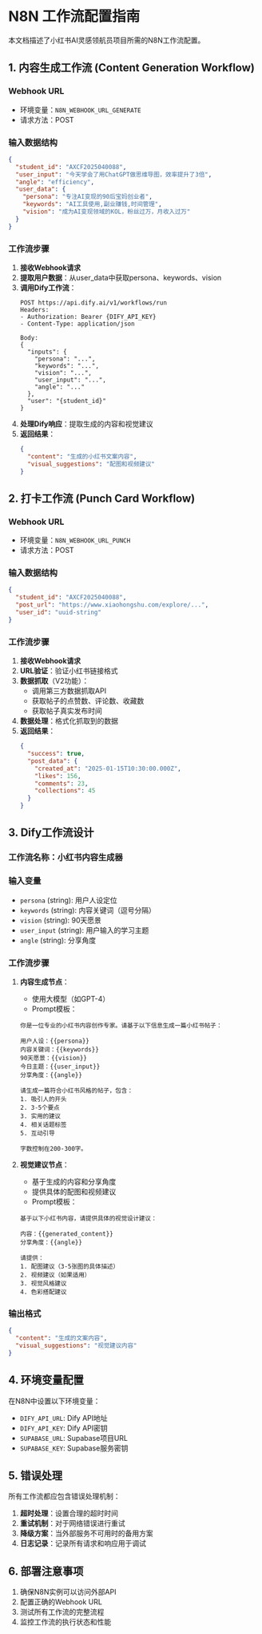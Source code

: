 # N8N 工作流配置指南

本文档描述了小红书AI灵感领航员项目所需的N8N工作流配置。

## 1. 内容生成工作流 (Content Generation Workflow)

### Webhook URL
- 环境变量：`N8N_WEBHOOK_URL_GENERATE`
- 请求方法：POST

### 输入数据结构
```json
{
  "student_id": "AXCF2025040088",
  "user_input": "今天学会了用ChatGPT做思维导图，效率提升了3倍",
  "angle": "efficiency",
  "user_data": {
    "persona": "专注AI变现的90后宝妈创业者",
    "keywords": "AI工具使用,副业赚钱,时间管理",
    "vision": "成为AI变现领域的KOL，粉丝过万，月收入过万"
  }
}
```

### 工作流步骤
1. **接收Webhook请求**
2. **提取用户数据**：从user_data中获取persona、keywords、vision
3. **调用Dify工作流**：
   ```
   POST https://api.dify.ai/v1/workflows/run
   Headers:
   - Authorization: Bearer {DIFY_API_KEY}
   - Content-Type: application/json
   
   Body:
   {
     "inputs": {
       "persona": "...",
       "keywords": "...", 
       "vision": "...",
       "user_input": "...",
       "angle": "..."
     },
     "user": "{student_id}"
   }
   ```
4. **处理Dify响应**：提取生成的内容和视觉建议
5. **返回结果**：
   ```json
   {
     "content": "生成的小红书文案内容",
     "visual_suggestions": "配图和视频建议"
   }
   ```

## 2. 打卡工作流 (Punch Card Workflow)

### Webhook URL
- 环境变量：`N8N_WEBHOOK_URL_PUNCH`
- 请求方法：POST

### 输入数据结构
```json
{
  "student_id": "AXCF2025040088",
  "post_url": "https://www.xiaohongshu.com/explore/...",
  "user_id": "uuid-string"
}
```

### 工作流步骤
1. **接收Webhook请求**
2. **URL验证**：验证小红书链接格式
3. **数据抓取**（V2功能）：
   - 调用第三方数据抓取API
   - 获取帖子的点赞数、评论数、收藏数
   - 获取帖子真实发布时间
4. **数据处理**：格式化抓取到的数据
5. **返回结果**：
   ```json
   {
     "success": true,
     "post_data": {
       "created_at": "2025-01-15T10:30:00.000Z",
       "likes": 156,
       "comments": 23,
       "collections": 45
     }
   }
   ```

## 3. Dify工作流设计

### 工作流名称：小红书内容生成器

### 输入变量
- `persona` (string): 用户人设定位
- `keywords` (string): 内容关键词（逗号分隔）
- `vision` (string): 90天愿景
- `user_input` (string): 用户输入的学习主题
- `angle` (string): 分享角度

### 工作流步骤
1. **内容生成节点**：
   - 使用大模型（如GPT-4）
   - Prompt模板：
   ```
   你是一位专业的小红书内容创作专家。请基于以下信息生成一篇小红书帖子：

   用户人设：{{persona}}
   内容关键词：{{keywords}}
   90天愿景：{{vision}}
   今日主题：{{user_input}}
   分享角度：{{angle}}

   请生成一篇符合小红书风格的帖子，包含：
   1. 吸引人的开头
   2. 3-5个要点
   3. 实用的建议
   4. 相关话题标签
   5. 互动引导

   字数控制在200-300字。
   ```

2. **视觉建议节点**：
   - 基于生成的内容和分享角度
   - 提供具体的配图和视频建议
   - Prompt模板：
   ```
   基于以下小红书内容，请提供具体的视觉设计建议：

   内容：{{generated_content}}
   分享角度：{{angle}}

   请提供：
   1. 配图建议（3-5张图的具体描述）
   2. 视频建议（如果适用）
   3. 视觉风格建议
   4. 色彩搭配建议
   ```

### 输出格式
```json
{
  "content": "生成的文案内容",
  "visual_suggestions": "视觉建议内容"
}
```

## 4. 环境变量配置

在N8N中设置以下环境变量：
- `DIFY_API_URL`: Dify API地址
- `DIFY_API_KEY`: Dify API密钥
- `SUPABASE_URL`: Supabase项目URL
- `SUPABASE_KEY`: Supabase服务密钥

## 5. 错误处理

所有工作流都应包含错误处理机制：
1. **超时处理**：设置合理的超时时间
2. **重试机制**：对于网络错误进行重试
3. **降级方案**：当外部服务不可用时的备用方案
4. **日志记录**：记录所有请求和响应用于调试

## 6. 部署注意事项

1. 确保N8N实例可以访问外部API
2. 配置正确的Webhook URL
3. 测试所有工作流的完整流程
4. 监控工作流的执行状态和性能